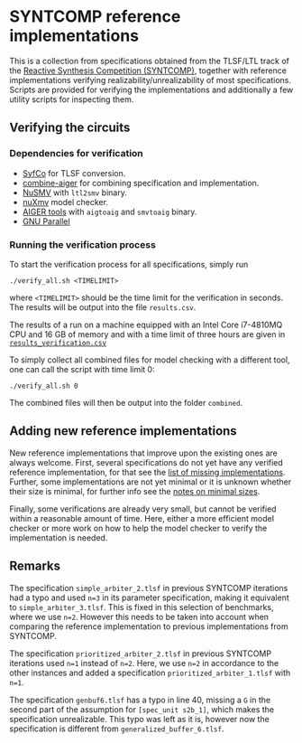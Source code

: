 # SYNTCOMP reference implementations

This is a collection from specifications obtained from the TLSF/LTL track
of the [Reactive Synthesis Competition (SYNTCOMP)](http://www.syntcomp.org/),
together with reference implementations verifying realizability/unrealizability
of most specifications. Scripts are provided for verifying the implementations
and additionally a few utility scripts for inspecting them.

## Verifying the circuits

### Dependencies for verification

- [SyfCo](https://github.com/meyerphi/syfco) for TLSF conversion.
- [combine-aiger](https://github.com/meyerphi/combine-aiger) for combining specification and implementation.
- [NuSMV](http://nusmv.fbk.eu/index.html) with `ltl2smv` binary.
- [nuXmv](https://es-static.fbk.eu/tools/nuxmv/index.php) model checker.
- [AIGER tools](http://fmv.jku.at/aiger/) with `aigtoaig` and `smvtoaig` binary.
- [GNU Parallel](https://www.gnu.org/software/parallel/)

### Running the verification process

To start the verification process for all specifications, simply run
```
./verify_all.sh <TIMELIMIT>
```
where `<TIMELIMIT>` should be the time limit for the verification in seconds.
The results will be output into the file `results.csv`.

The results of a run on a machine equipped with an Intel Core i7-4810MQ CPU
and 16 GB of memory and with a time limit of three hours are given in
[`results_verification.csv`](results_verification.csv)

To simply collect all combined files for model checking with a different tool,
one can call the script with time limit 0:
```
./verify_all.sh 0
```
The combined files will then be output into the folder `combined`.

## Adding new reference implementations

New reference implementations that improve upon the existing ones are always
welcome. First, several specifications do not yet have any verified reference
implementation, for that see the
[list of missing implementations](doc/MISSING.md).
Further, some implementations are not yet
minimal or it is unknown whether their size is minimal, for further info
see the [notes on minimal sizes](doc/MINIMAL.md).

Finally, some verifications are already very small, but cannot be verified
within a reasonable amount of time. Here, either a more efficient model checker
or more work on how to help the model checker to verify the implementation is
needed.

## Remarks

The specification `simple_arbiter_2.tlsf` in previous SYNTCOMP iterations had a
typo and used `n=3` in its parameter specification, making it equivalent to
`simple_arbiter_3.tlsf`. This is fixed in this selection of benchmarks, where
we use `n=2`. However this needs to be taken into account when comparing the
reference implementation to previous implementations from SYNTCOMP.

The specification `prioritized_arbiter_2.tlsf` in previous SYNTCOMP iterations
used `n=1` instead of `n=2`. Here, we use `n=2` in accordance to the other
instances and added a specification `prioritized_arbiter_1.tlsf` with `n=1`.

The specification `genbuf6.tlsf` has a typo in line 40, missing a `G` in the
second part of the assumption for `[spec_unit s2b_1]`, which makes the
specification unrealizable. This typo was left as it is, however now
the specification is different from `generalized_buffer_6.tlsf`.
